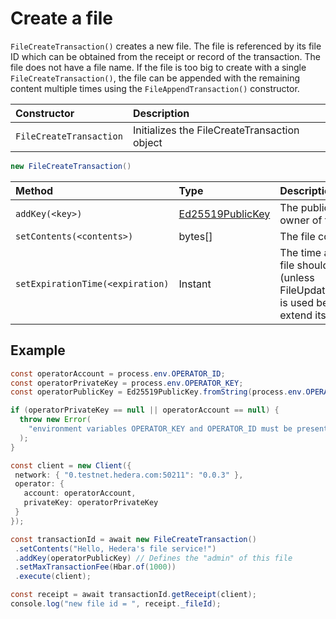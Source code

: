 # Create a file

`FileCreateTransaction()` creates a new file. The file is referenced by its file ID which can be obtained from the receipt or record of the transaction. The file does not have a file name. If the file is too big to create with a single `FileCreateTransaction()`, the file can be appended with the remaining content multiple times using the `FileAppendTransaction()` constructor.

| Constructor | Description |
| :--- | :--- |
| `FileCreateTransaction` | Initializes the FileCreateTransaction object |

```java
new FileCreateTransaction()
```

| Method | Type | Description |
| :--- | :--- | :--- |
| `addKey(<key>)` | [Ed25519PublicKey](https://github.com/hashgraph/hedera-sdk-java/blob/master/src/main/java/com/hedera/hashgraph/sdk/crypto/ed25519/Ed25519PublicKey.java) | The public key of the owner of the file |
| `setContents(<contents>)` | bytes\[\] | The file contents |
| `setExpirationTime(<expiration)` | Instant | The time at which this file should expire \(unless FileUpdateTransaction is used before then to extend its life\) |

## Example

```java
const operatorAccount = process.env.OPERATOR_ID;
const operatorPrivateKey = process.env.OPERATOR_KEY;
const operatorPublicKey = Ed25519PublicKey.fromString(process.env.OPERATOR_PUB_KEY);

if (operatorPrivateKey == null || operatorAccount == null) {
  throw new Error(
    "environment variables OPERATOR_KEY and OPERATOR_ID must be present"
  );
}

const client = new Client({
 network: { "0.testnet.hedera.com:50211": "0.0.3" },
 operator: {
   account: operatorAccount,
   privateKey: operatorPrivateKey
 }
});

const transactionId = await new FileCreateTransaction()
 .setContents("Hello, Hedera's file service!")
 .addKey(operatorPublicKey) // Defines the "admin" of this file
 .setMaxTransactionFee(Hbar.of(1000))
 .execute(client);

const receipt = await transactionId.getReceipt(client);  
console.log("new file id = ", receipt._fileId);
```

